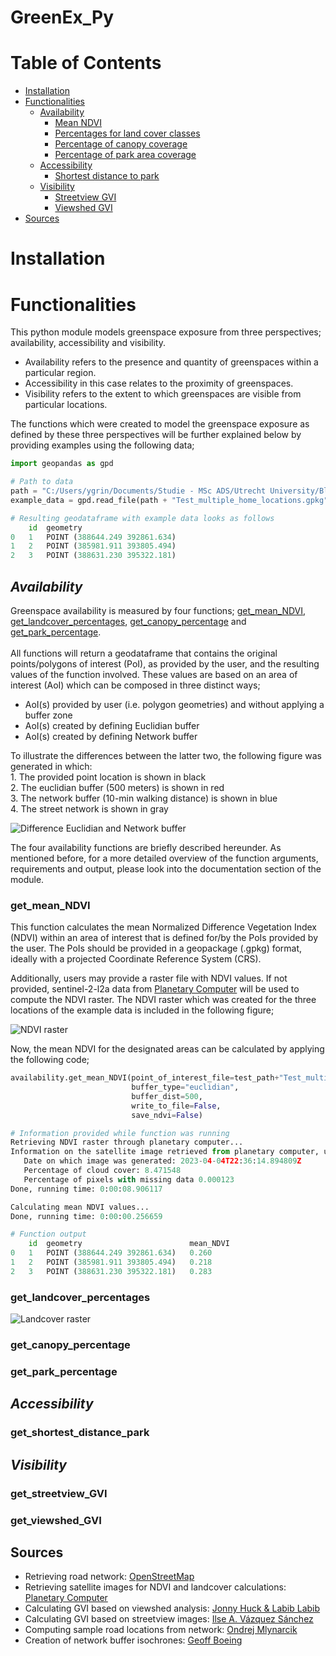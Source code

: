 # GreenEx_Py

# Table of Contents

- [Installation](#Installation)
- [Functionalities](#Functionalities)
    - [Availability](#Availability)
        - [Mean NDVI](#get_mean_NDVI)
        - [Percentages for land cover classes](#get_landcover_percentages)
        - [Percentage of canopy coverage](#get_canopy_percentage)
        - [Percentage of park area coverage](#get_park_percentage)
    - [Accessibility](#Accessibility)
        - [Shortest distance to park](#get_shortest_distance_park)
    - [Visibility](#Visibility)
        - [Streetview GVI](#get_streetview_GVI)
        - [Viewshed GVI](#get_viewshed_GVI)
- [Sources](#Sources)

# Installation

# Functionalities
This python module models greenspace exposure from three perspectives; availability, accessibility and visibility.

- Availability refers to the presence and quantity of greenspaces within a particular region.
- Accessibility in this case relates to the proximity of greenspaces. 
- Visibility refers to the extent to which greenspaces are visible from particular locations. 

The functions which were created to model the greenspace exposure as defined by these three perspectives will be further explained below by providing examples using the following data;

```python
import geopandas as gpd

# Path to data
path = "C:/Users/ygrin/Documents/Studie - MSc ADS/Utrecht University/Block 4 - Thesis/TestData/"
example_data = gpd.read_file(path + "Test_multiple_home_locations.gpkg")

# Resulting geodataframe with example data looks as follows
	id	geometry
0	1	POINT (388644.249 392861.634)
1	2	POINT (385981.911 393805.494)
2	3	POINT (388631.230 395322.181)
```
## *Availability*
Greenspace availability is measured by four functions; [get_mean_NDVI](#get_mean_NDVI), [get_landcover_percentages](#get_landcover_percentages), [get_canopy_percentage](#get_canopy_percentage) and [get_park_percentage](#get_park_percentage). 
<br><br>
All functions will return a geodataframe that contains the original points/polygons of interest (PoI), as provided by the user, and the resulting values of the function involved. These values are based on an area of interest (AoI) which can be composed in three distinct ways;

- AoI(s) provided by user (i.e. polygon geometries) and without applying a buffer zone
- AoI(s) created by defining Euclidian buffer
- AoI(s) created by defining Network buffer

To illustrate the differences between the latter two, the following figure was generated in which: 
<br> 1. The provided point location is shown in black
<br> 2. The euclidian buffer (500 meters) is shown in red
<br> 3. The network buffer (10-min walking distance) is shown in blue
<br> 4. The street network is shown in gray

![Difference Euclidian and Network buffer](Plots/eucl_network.png)


The four availability functions are briefly described hereunder. As mentioned before, for a more detailed overview of the function arguments, requirements and output, please look into the documentation section of the module.

### **get_mean_NDVI**
This function calculates the mean Normalized Difference Vegetation Index (NDVI) within an area of interest that is defined for/by the PoIs provided by the user. The PoIs should be provided in a geopackage (.gpkg) format, ideally with a projected Coordinate Reference System (CRS).

Additionally, users may provide a raster file with NDVI values. If not provided, sentinel-2-l2a data from [Planetary Computer](https://planetarycomputer.microsoft.com/) will be used to compute the NDVI raster. The NDVI raster which was created for the three locations of the example data is included in the following figure;

![NDVI raster](Plots/ndvi.png)

Now, the mean NDVI for the designated areas can be calculated by applying the following code;

```python
availability.get_mean_NDVI(point_of_interest_file=test_path+"Test_multiple_home_locations.gpkg",
                           buffer_type="euclidian",
                           buffer_dist=500,
                           write_to_file=False,
                           save_ndvi=False)

# Information provided while function was running
Retrieving NDVI raster through planetary computer...
Information on the satellite image retrieved from planetary computer, use to calculate NDVI values:              
   Date on which image was generated: 2023-04-04T22:36:14.894809Z              
   Percentage of cloud cover: 8.471548              
   Percentage of pixels with missing data 0.000123
Done, running time: 0:00:08.906117 

Calculating mean NDVI values...
Done, running time: 0:00:00.256659

# Function output
	id	geometry	                    mean_NDVI
0	1	POINT (388644.249 392861.634)	0.260
1	2	POINT (385981.911 393805.494)	0.218
2	3	POINT (388631.230 395322.181)	0.283
```
### **get_landcover_percentages**

![Landcover raster](Plots/landcover.png)

### **get_canopy_percentage**
### **get_park_percentage**

## *Accessibility*

### **get_shortest_distance_park**

## *Visibility*

### **get_streetview_GVI**

### **get_viewshed_GVI**

## Sources
- Retrieving road network: [OpenStreetMap](https://osmnx.readthedocs.io/en/stable/)
- Retrieving satellite images for NDVI and landcover calculations: [Planetary Computer](https://planetarycomputer.microsoft.com/)
- Calculating GVI based on viewshed analysis: [Jonny Huck & Labib Labib](https://github.com/jonnyhuck/green-visibility-index/tree/master)
- Calculating GVI based on streetview images: [Ilse A. Vázquez Sánchez](https://github.com/Spatial-Data-Science-and-GEO-AI-Lab/StreetView-NatureVisibility)
- Computing sample road locations from network: [Ondrej Mlynarcik](https://github.com/Spatial-Data-Science-and-GEO-AI-Lab/2.5D-GreenViewIndex-Netherlands/blob/main/sample_points_linestrings.ipynb)
- Creation of network buffer isochrones: [Geoff Boeing](https://github.com/gboeing/osmnx-examples/blob/main/notebooks/13-isolines-isochrones.ipynb)
